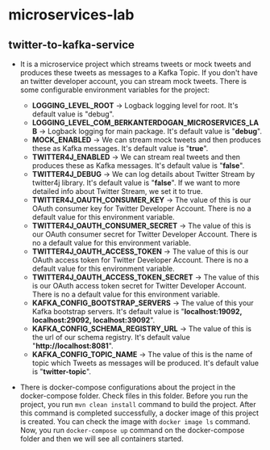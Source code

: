 # microservices-lab

## twitter-to-kafka-service
- It is a microservice project which streams tweets or mock tweets and produces these tweets as messages to a Kafka Topic. 
If you don't have an twitter developer account, you can stream mock tweets. There is some configurable environment variables for the project: 
  - **LOGGING_LEVEL_ROOT** -> Logback logging level for root. It's default value is "debug".
  - **LOGGING_LEVEL_COM_BERKANTERDOGAN_MICROSERVICES_LAB** -> Logback logging for main package. It's default value is "**debug**".
  - **MOCK_ENABLED** -> We can stream mock tweets and then produces these as Kafka messages. It's default value is "**true**".
  - **TWITTER4J_ENABLED** -> We can stream real tweets and then produces these as Kafka messages. It's default value is "**false**".
  - **TWITTER4J_DEBUG** -> We can log details about Twitter Stream by twitter4j library. It's default value is "**false**". If we want to more detailed info about Twitter Stream, we set it to true.
  - **TWITTER4J_OAUTH_CONSUMER_KEY** -> The value of this is our OAuth consumer key for Twitter Developer Account. There is no a default value for this environment variable.
  - **TWITTER4J_OAUTH_CONSUMER_SECRET** -> The value of this is our OAuth consumer secret for Twitter Developer Account. There is no a default value for this environment variable.
  - **TWITTER4J_OAUTH_ACCESS_TOKEN** -> The value of this is our OAuth access token for Twitter Developer Account. There is no a default value for this environment variable.
  - **TWITTER4J_OAUTH_ACCESS_TOKEN_SECRET** -> The value of this is our OAuth access token secret for Twitter Developer Account. There is no a default value for this environment variable.
  - **KAFKA_CONFIG_BOOTSTRAP_SERVERS** -> The value of this your Kafka bootstrap servers. It's default value is "**localhost:19092, localhost:29092, localhost:39092**".
  - **KAFKA_CONFIG_SCHEMA_REGISTRY_URL** -> The value of this is the url of our schema registry. It's default value "**http://localhost:8081**".
  - **KAFKA_CONFIG_TOPIC_NAME** -> The value of this is the name of topic which Tweets as messages will be produced. It's default value is "**twitter-topic**".
  
- There is docker-compose configurations about the project in the docker-compose folder. Check files in this folder.
Before you run the project, you run `mvn clean install` command to build the project. After this command is completed successfully, 
a docker image of this project is created. You can check the image with `docker image ls` command. 
Now, you run `docker-compose up` command on the docker-compose folder and then we will see all containers started.